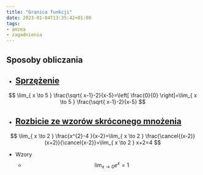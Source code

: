 ```yaml
---
title: "Granica funkcji"
date: 2023-01-04T13:35:42+01:00
tags:
- amzea
- zagadnienia
---
```



## Sposoby obliczania
- ## [Sprzężenie](I%20semestr/Amzea/II%20kolokwium/Sprzężenie.md)

$$
\lim_{ x \to 5 } \frac{\sqrt{ x-1}-2}{x-5}=\left[ \frac{0}{0} \right]=\lim_{ x \to 5 } \frac{\sqrt{ x-1}-2}{x-5}
$$

- ## [Rozbicie ze wzorów skróconego mnożenia](I%20semestr/Amzea/II%20kolokwium/Rozbicie%20ze%20wzorów%20skróconego%20mnożenia.md)
$$
\lim_{ x \to 2 } \frac{x^{2}-4 }{x-2}=\lim_{ x \to 2 } \frac{\cancel{(x-2)} (x+2)}{\cancel{x-2}}=\lim_{ x \to 2 } x+2=4
$$
- Wzory
   - $$
\lim_{ x \to 0 } e^x=1
$$
